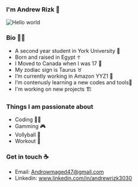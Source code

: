 ### I'm Andrew Rizk 👋                       
![Hello world](https://user-images.githubusercontent.com/97995173/213803886-bdbd604c-5511-4544-b59b-0b4452aa8ad4.png)

### Bio 🙋‍♂️
- A second year student in York University 📖 
- Born and raised in Egypt ☥
- I Moved to Canada when I was 17 🍁
- My zodiac sign is Taurus ♉ 
-  I’m currently working in Amazon YYZ1 🔭  
-  I’m contenusly learning a new codes and tools🌱
-  I'm working on new projects 🏗

### Things I am passionate about
- Coding 🤷‍♂️
- Gamming 🎮
- Vollyball 🏐
- Workout 💪

### Get in touch ☕
- Email: Androwmaged47@gmail.com
- Linkedin: www.linkedin.com/in/andrewrizk3030



